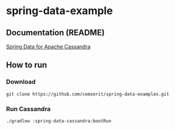 # spring-data-example
## Documentation (README)
[Spring Data for Apache Cassandra](spring-data-cassandra/README.md)
## How to run
### Download
```
git clone https://github.com/cemserit/spring-data-examples.git
```
### Run Cassandra 
```
./gradlew :spring-data-cassandra:bootRun
```